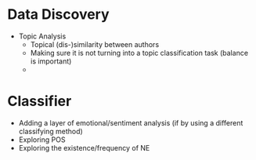 # Data Discovery
- Topic Analysis
  - Topical (dis-)similarity between authors
  - Making sure it is not turning into a topic classification task (balance is important)
  - 

# Classifier
- Adding a layer of emotional/sentiment analysis (if by using a different classifying method)
- Exploring POS
- Exploring the existence/frequency of NE
